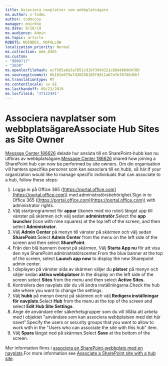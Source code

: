 ```yaml
---
title: Associera navplatser som webbplatsägare
ms.author: v-todmc
author: todmccoy
manager: mnirkhe
ms.date: 9/18/19
ms.audience: Admin
ms.topic: article
ROBOTS: NOINDEX, NOFOLLOW
localization_priority: Normal
ms.collection: Adm_O365
ms.custom:
- "9000717"
- "2638"
ms.openlocfilehash: ecf505a0a3a7851c919f3949321c6b048b904780
ms.sourcegitcommit: 6b102e079a7d30298105fd811a67efb707d6d5bf
ms.translationtype: MT
ms.contentlocale: sv-SE
ms.lasthandoff: 09/23/2019
ms.locfileid: "37122491"
---
```

# <a name="associate-hub-sites-as-site-owner"></a><span data-ttu-id="5fb4c-102">Associera navplatser som webbplatsägare</span><span class="sxs-lookup"><span data-stu-id="5fb4c-102">Associate Hub Sites as Site Owner</span></span>

<span data-ttu-id="5fb4c-103">[Message Center 186626](https://admin.microsoft.com/Adminportal/Home?source=applauncher#/MessageCenter?id=MC186626) delade hur ansluta till en SharePoint-hubb kan nu utföras av webbplatsägare.</span><span class="sxs-lookup"><span data-stu-id="5fb4c-103">[Message Center 186626](https://admin.microsoft.com/Adminportal/Home?source=applauncher#/MessageCenter?id=MC186626) shared how joining a SharePoint hub can now be performed by site owners.</span></span> <span data-ttu-id="5fb4c-104">Om din organisation vill hantera specifika personer som kan associera till en hubb, så här:</span><span class="sxs-lookup"><span data-stu-id="5fb4c-104">If your organization would like to manage specific individuals that can associate to a hub, follow these steps:</span></span> 

1. <span data-ttu-id="5fb4c-105">Logga in på Office 365 ([https://portal.office.com](https://portal.office.com)) med administratörsbehörighet.</span><span class="sxs-lookup"><span data-stu-id="5fb4c-105">Sign in to Office 365 ([https://portal.office.com](https://portal.office.com)) with administrator rights.</span></span>
2. <span data-ttu-id="5fb4c-106">Välj startprogrammet för **appar** (ikonen med nio rutor) längst upp till vänster på skärmen och välj sedan **administratör**.</span><span class="sxs-lookup"><span data-stu-id="5fb4c-106">Select the **app launcher** (icon with nine squares) at the top left of the screen, and then select **Administrator**.</span></span>
3. <span data-ttu-id="5fb4c-107">Välj **Admin Center** på menyn till vänster på skärmen och välj sedan **SharePoint**.</span><span class="sxs-lookup"><span data-stu-id="5fb4c-107">Select **Admin Center** from the menu on the left side of the screen and then select **SharePoint**.</span></span>
4. <span data-ttu-id="5fb4c-108">Från den blå bannern överst på skärmen, Välj **Starta App nu** för att visa den nya SharePoint administratörscenter.</span><span class="sxs-lookup"><span data-stu-id="5fb4c-108">From the blue banner at the top of the screen, select **Launch app now** to display the new Sharepoint admin center.</span></span>
5. <span data-ttu-id="5fb4c-109">I displayen på vänster sida av skärmen väljer du **platser** på menyn och väljer sedan **aktiva webbplatser**.</span><span class="sxs-lookup"><span data-stu-id="5fb4c-109">In the display on the left side of the screen select **Sites** from the menu and then select **Active Sites**.</span></span>
6. <span data-ttu-id="5fb4c-110">Kontrollera den navplats där du vill ändra inställningarna.</span><span class="sxs-lookup"><span data-stu-id="5fb4c-110">Check the hub site where you want to change the settings.</span></span>
7. <span data-ttu-id="5fb4c-111">Välj **hubb** på menyn överst på skärmen och välj **Redigera inställningar för navplats**.</span><span class="sxs-lookup"><span data-stu-id="5fb4c-111">Select **Hub** from the menu at the top of the screen and select **Edit Hub Site Settings**.</span></span>
8. <span data-ttu-id="5fb4c-112">Ange de användare eller säkerhetsgrupper som du vill tillåta att arbeta med i objektet "användare som kan associera webbplatsen med det här navet".</span><span class="sxs-lookup"><span data-stu-id="5fb4c-112">Specify the users or security groups that you want to allow to work with in the "Users who can associate the site with this hub" item.</span></span>
9. <span data-ttu-id="5fb4c-113">Välj **Spara** längst ned på skärmen.</span><span class="sxs-lookup"><span data-stu-id="5fb4c-113">Select **Save** at the bottom of the screen.</span></span>

<span data-ttu-id="5fb4c-114">Mer information finns i [associera en SharePoint-webbplats med en navplats](https://support.office.com/article/associate-a-sharepoint-site-with-a-hub-site-ae0009fd-af04-4d3d-917d-88edb43efc05).</span><span class="sxs-lookup"><span data-stu-id="5fb4c-114">For more information see [Associate a SharePoint site with a hub site](https://support.office.com/article/associate-a-sharepoint-site-with-a-hub-site-ae0009fd-af04-4d3d-917d-88edb43efc05).</span></span> 